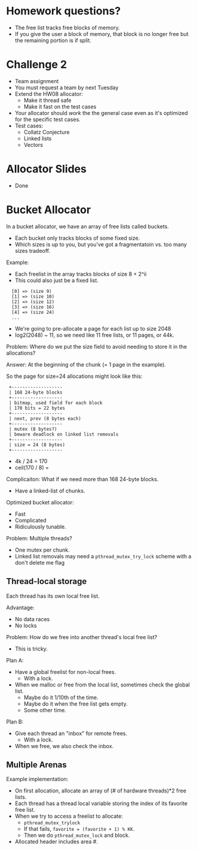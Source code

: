 
# Homework questions?

 - The free list tracks free blocks of memory.
 - If you give the user a block of memory,
   that block is no longer free but the
   remaining portion is if split.

# Challenge 2

 - Team assignment
 - You must request a team by next Tuesday
 - Extend the HW08 allocator:
   - Make it thread safe
   - Make it fast on the test cases
 - Your allocator should *work* the the general
   case even as it's optimized for the specific
   test cases.
 - Test cases:
   - Collatz Conjecture
   - Linked lists
   - Vectors

# Allocator Slides

 - Done

# Bucket Allocator

In a bucket allocator, we have an array of
free lists called buckets.

 - Each bucket only tracks blocks of some
   fixed size.
 - Which sizes is up to you, but you've got a
   fragmentatoin vs. too many sizes tradeoff.

Example:

 - Each freelist in the array tracks blocks
   of size 8 + 2^ii
 - This could also just be a fixed list.

```
  [0] => (size 9)
  [1] => (size 10)
  [2] => (size 12)
  [3] => (size 16)
  [4] => (size 24)
  ...
```

 - We're going to pre-allocate a page for each list
   up to size 2048
 - log2(2048) ~ 11, so we need like 11 free lists,
   or 11 pages, or 44k.

Problem: Where do we put the size field to avoid
needing to store it in the allocations?

Answer: At the beginning of the chunk (= 1 page in
the example).

So the page for size=24 allocations might look like
this:


```
 +-------------------
 | 168 24-byte blocks
 +-------------------
 | bitmap, used field for each block
 | 170 bits = 22 bytes
 +-------------------
 | next, prev (8 bytes each)
 +-------------------
 | mutex (8 bytes?)
 | beware deadlock on linked list removals
 +-------------------
 | size = 24 (8 bytes)
 +------------------- 
```

 * 4k / 24 = 170
 * ceil(170 / 8) = 

Complicaiton: What if we need more than 168
24-byte blocks.

 - Have a linked-list of chunks.

Optimized bucket allocator:

 - Fast
 - Complicated
 - Ridiculously tunable.
 
Problem: Multiple threads?

 - One mutex per chunk.
 - Linked list removals may need
   a ```pthread_mutex_try_lock``` scheme
   with a don't delete me flag

## Thread-local storage

Each thread has its own local free list.

Advantage:

 - No data races
 - No locks

Problem: How do we free into another thread's
local free list?

 - This is tricky.

Plan A:

 - Have a global freelist for non-local frees.
   - With a lock.
 - When we malloc or free from the local list,
   sometimes check the global list.
   - Maybe do it 1/10th of the time.
   - Maybe do it when the free list gets
     empty.
   - Some other time.

Plan B:

 - Give each thread an "inbox" for remote frees.
   - With a lock.
 - When we free, we also check the inbox.


## Multiple Arenas

Example implementation:

 - On first allocation, allocate an array
   of (# of hardware threads)*2 free lists.
 - Each thread has a thread local variable
   storing the index of its favorite free list.
 - When we try to access a freelist to allocate:
   - ```pthread_mutex_trylock```
   - If that fails, ```favorite = (favorite + 1) % KK```.
   - Then we do ```pthread_mutex_lock``` and block.
 - Allocated header includes area #. 
 
 









